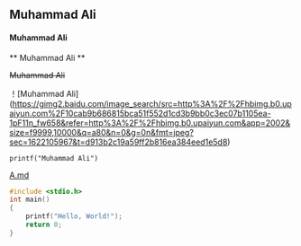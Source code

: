 ## Muhammad Ali

####  Muhammad Ali

** Muhammad Ali **

~~Muhammad Ali~~



！[Muhammad Ali]
(https://gimg2.baidu.com/image_search/src=http%3A%2F%2Fhbimg.b0.upaiyun.com%2F10cab9b686815bca51f552d1cd3b9bb0c3ec07b1105ea-1pF11n_fw658&refer=http%3A%2F%2Fhbimg.b0.upaiyun.com&app=2002&size=f9999,10000&q=a80&n=0&g=0n&fmt=jpeg?sec=1622105967&t=d913b2c19a59ff2b816ea384eed1e5d8)



```printf("Muhammad Ali")```



[A.md](https://github.com/BianBaCiRen/BC1/blob/main/A.md)




```cpp
#include <stdio.h>
int main()
{
    printf("Hello, World!");
    return 0;
}
```
